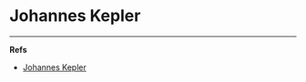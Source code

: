 Johannes Kepler
===============



---

**Refs**

* [Johannes Kepler](http://en.wikipedia.org/wiki/Johannes_Kepler)